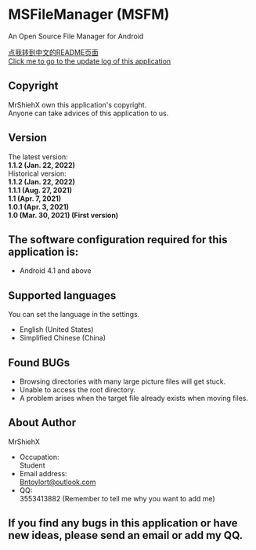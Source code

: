 # MSFileManager (MSFM)
An Open Source File Manager for Android

[点我转到中文的README页面](https://github.com/MrShieh-X/msfilemanager/blob/master/README-zh.md) <br/>
[Click me to go to the update log of this application](https://github.com/MrShieh-X/msfilemanager/blob/master/update_logs.md) <br/>

## Copyright
MrShiehX own this application's copyright.<br/>
Anyone can take advices of this application to us.

## Version
The latest version: <br/>
<b>1.1.2 (Jan. 22, 2022)</b><br/>
Historical version: <br/>
<b>1.1.2 (Jan. 22, 2022)</b><br/>
<b>1.1.1 (Aug. 27, 2021)</b><br/>
<b>1.1 (Apr. 7, 2021)</b><br/>
<b>1.0.1 (Apr. 3, 2021)</b><br/>
<b>1.0 (Mar. 30, 2021) (First version)</b><br/>

## The software configuration required for this application is:
* Android 4.1 and above

## Supported languages
You can set the language in the settings.
- English (United States)
- Simplified Chinese (China)

## Found BUGs
- Browsing directories with many large picture files will get stuck.
- Unable to access the root directory.
- A problem arises when the target file already exists when moving files.

## About Author
MrShiehX<br/>
- Occupation: <br/>
Student<br/>
- Email address: <br/>
Bntoylort@outlook.com<br/>
- QQ:<br/>
3553413882 (Remember to tell me why you want to add me)<br/>

## If you find any bugs in this application or have new ideas, please send an email or add my QQ.
